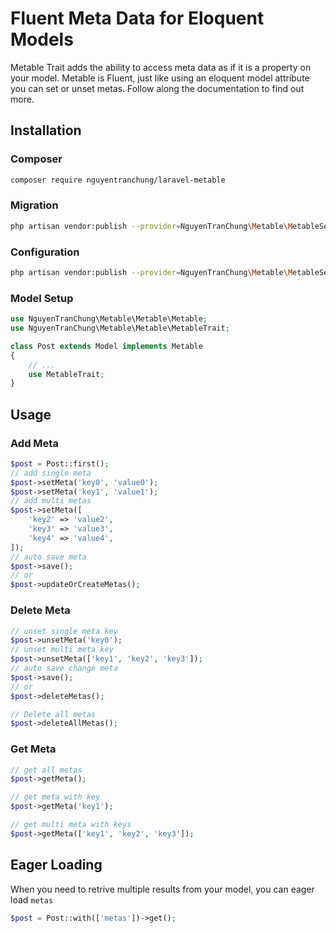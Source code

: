 # Fluent Meta Data for Eloquent Models

Metable Trait adds the ability to access meta data as if it is a property on your model.
Metable is Fluent, just like using an eloquent model attribute you can set or unset metas. Follow along the documentation to find out more.

## Installation

### Composer
```bash
composer require nguyentranchung/laravel-metable
```

### Migration
```bash
php artisan vendor:publish --provider=NguyenTranChung\Metable\MetableServiceProvider --tag=migrations
```

### Configuration
```bash
php artisan vendor:publish --provider=NguyenTranChung\Metable\MetableServiceProvider --tag=config
```

### Model Setup
```php
use NguyenTranChung\Metable\Metable\Metable;
use NguyenTranChung\Metable\Metable\MetableTrait;

class Post extends Model implements Metable
{
    // ...
    use MetableTrait;
}
```

## Usage

### Add Meta
```php
$post = Post::first();
// add single meta
$post->setMeta('key0', 'value0');
$post->setMeta('key1', 'value1');
// add multi metas
$post->setMeta([
    'key2' => 'value2',
    'key3' => 'value3',
    'key4' => 'value4',
]);
// auto save meta
$post->save();
// or
$post->updateOrCreateMetas();
```

### Delete Meta
```php
// unset single meta key
$post->unsetMeta('key0');
// unset multi meta key
$post->unsetMeta(['key1', 'key2', 'key3']);
// auto save change meta
$post->save();
// or
$post->deleteMetas();

// Delete all metas
$post->deleteAllMetas();
```

### Get Meta
```php
// get all metas
$post->getMeta();

// get meta with key
$post->getMeta('key1');

// get multi meta with keys
$post->getMeta(['key1', 'key2', 'key3']);
```

## Eager Loading

When you need to retrive multiple results from your model, you can eager load `metas`
```php
$post = Post::with(['metas'])->get();
```

